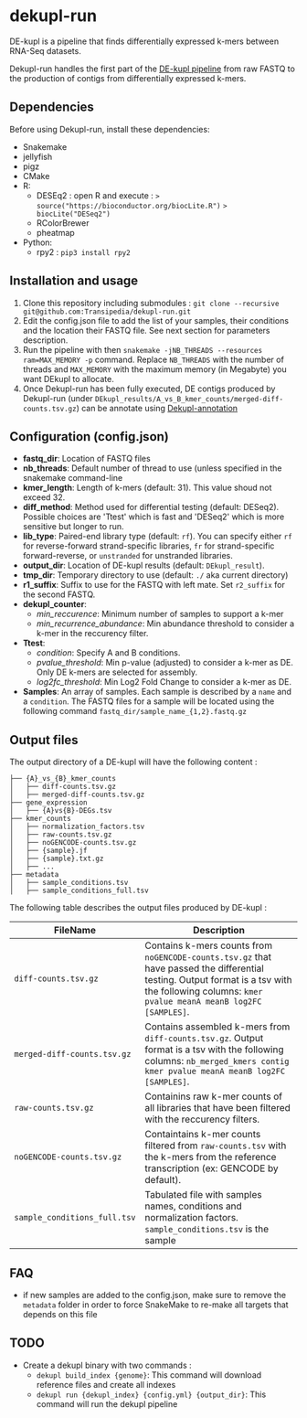 # dekupl-run

DE-kupl is a pipeline that finds differentially expressed k-mers between RNA-Seq datasets.

Dekupl-run handles the first part of the [DE-kupl pipeline](https://github.com/Transipedia/dekupl) from raw FASTQ to
the production of contigs from differentially expressed k-mers.

## Dependencies

Before using Dekupl-run, install these dependencies:

- Snakemake
- jellyfish
- pigz
- CMake
- R: 
  * DESEq2 : open R and execute :
    `> source("https://bioconductor.org/biocLite.R")`
    `> biocLite("DESeq2")`
  * RColorBrewer
  * pheatmap
- Python: 
  * rpy2 : `pip3 install rpy2`

## Installation and usage

1. Clone this repository including submodules : `git clone --recursive git@github.com:Transipedia/dekupl-run.git`
2. Edit the config.json file to add the list of your samples, their conditions and the location their FASTQ file. See next section for parameters description.
3. Run the pipeline with then `snakemake -jNB_THREADS --resources ram=MAX_MEMORY -p` command. Replace `NB_THREADS` with the number of threads and `MAX_MEMORY` with the maximum memory (in Megabyte) you want DEkupl to allocate.
4. Once Dekupl-run has been fully executed, DE contigs produced by Dekupl-run
   (under `DEkupl_results/A_vs_B_kmer_counts/merged-diff-counts.tsv.gz`)
   can be annotate using [Dekupl-annotation](https://github.com/Transipedia/dekupl-annotation)

## Configuration (config.json)

- **fastq_dir**:  Location of FASTQ files
- **nb_threads**: Default number of thread to use (unless specified in the
  snakemake command-line
- **kmer_length**: Length of k-mers (default: 31). This value shoud not exceed
  32.
- **diff_method**: Method used for differential testing (default: DESeq2). Possible choices are 'Ttest' which is fast and 'DESeq2' which is more sensitive but longer to run.
- **lib_type**: Paired-end library type (default: `rf`). You can specify either `rf` for reverse-forward strand-specific libraries, `fr` for strand-specific forward-reverse, or `unstranded` for unstranded libraries.
- **output_dir**: Location of DE-kupl results (default: `DEkupl_result`).
- **tmp_dir**: Temporary directory to use (default: `./` aka current directory)
- **r1_suffix**: Suffix to use for the FASTQ with left mate. Set `r2_suffix` for the second FASTQ.
- **dekupl_counter**:
  * *min_reccurence*: Minimum number of samples to support a k-mer
  * *min_recurrence_abundance*: Min abundance threshold to consider a k-mer in
    the reccurency filter.
- **Ttest**:
  * *condition*: Specify A and B conditions.
  * *pvalue_threshold*: Min p-value (adjusted) to consider a k-mer as DE. Only
    DE k-mers are selected for assembly.
  * *log2fc_threshold*: Min Log2 Fold Change to consider a k-mer as DE.
- **Samples**: An array of samples. Each sample is described by a `name` and a
  `condition`. The FASTQ files for a sample will be located using the following
  command
    `fastq_dir/sample_name_{1,2}.fastq.gz`

## Output files

The output directory of a DE-kupl will have the following content :

```
├── {A}_vs_{B}_kmer_counts
│   ├── diff-counts.tsv.gz
│   ├── merged-diff-counts.tsv.gz
├── gene_expression
│   ├── {A}vs{B}-DEGs.tsv
├── kmer_counts
│   ├── normalization_factors.tsv
│   ├── raw-counts.tsv.gz
│   ├── noGENCODE-counts.tsv.gz
│   ├── {sample}.jf
│   ├── {sample}.txt.gz
│   ├── ...
├── metadata
│   ├── sample_conditions.tsv
│   ├── sample_conditions_full.tsv
```

The following table describes the output files produced by DE-kupl :

FileName | Description
---------|------------
`diff-counts.tsv.gz` | Contains k-mers counts from `noGENCODE-counts.tsv.gz` that have passed the differential testing. Output format is a tsv with the following columns: `kmer pvalue meanA meanB log2FC [SAMPLES]`.
`merged-diff-counts.tsv.gz` | Contains assembled k-mers from `diff-counts.tsv.gz`. Output format is a tsv with the following columns: `nb_merged_kmers contig kmer pvalue meanA meanB log2FC [SAMPLES]`.
`raw-counts.tsv.gz` | Containins raw k-mer counts of all libraries that have been filtered with the reccurency filters.
`noGENCODE-counts.tsv.gz` | Containtains k-mer counts filtered from `raw-counts.tsv` with the k-mers from the reference transcription (ex: GENCODE by default).
`sample_conditions_full.tsv` | Tabulated file with samples names, conditions and normalization factors. `sample_conditions.tsv` is the sample

## FAQ
- if new samples are added to the config.json, make sure to remove the `metadata` folder in order to force SnakeMake to re-make all targets that depends on this file

## TODO

- Create a dekupl binary with two commands :
  - `dekupl build_index {genome}`:
    This command will download reference files and create all indexes
  - `dekupl run {dekupl_index} {config.yml} {output_dir}`:
    This command will run the dekupl pipeline
